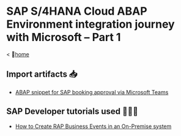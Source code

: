 # SAP S/4HANA Cloud ABAP Environment integration journey with Microsoft – Part 1

< 🏡[home](../README.md)

## Import artifacts 📥

- [ABAP snippet for SAP booking approval via Microsoft Teams](./ZEVENT_BP_BOOKINGTP_XXXX.abap)

## SAP Developer tutorials used 👩🏼‍🏫

- [How to Create RAP Business Events in an On-Premise system](https://developers.sap.com/tutorials/abap-environment-create-s4hana-rap-business-events.html)

